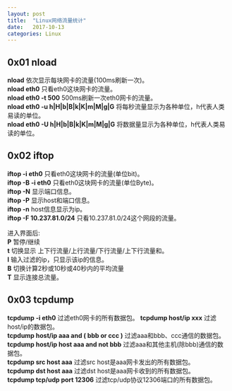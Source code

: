 ```yaml
---
layout: post
title:  "Linux网络流量统计"
date:   2017-10-13
categories: Linux
---
```


## 0x01 nload
__nload__ 依次显示每块网卡的流量(100ms刷新一次)。<br>
__nload eth0__ 只看eth0这块网卡的流量。<br>
__nload eth0 -t 500__ 500ms刷新一次eth0网卡的流量。<br>
__nload eth0 -u h|H|b|B|k|K|m|M|g|G__ 将每秒流量显示为各种单位，h代表人类易读的单位。<br>
__nload eth0 -U h|H|b|B|k|K|m|M|g|G__ 将数据量显示为各种单位，h代表人类易读的单位。<br>


## 0x02 iftop
__iftop -i eth0__ 只看eth0这块网卡的流量(单位bit)。<br>
__iftop -B -i eth0__ 只看eth0这块网卡的流量(单位Byte)。<br>
__iftop -N__ 显示端口信息。<br>
__iftop -P__ 显示host和端口信息。<br>
__iftop -n__ host信息显示为ip。<br>
__iftop -F 10.237.81.0/24__ 只看10.237.81.0/24这个网段的流量。<br>

进入界面后:<br>
__P__ 暂停/继续<br>
__t__ 切换显示 上下行流量/上行流量/下行流量/上下行流量和。<br>
__l__ 输入过滤的ip，只显示该ip的信息。<br>
__B__ 切换计算2秒或10秒或40秒内的平均流量<br>
__T__ 显示连接总流量。


## 0x03 tcpdump
__tcpdump -i eth0__ 过滤eth0网卡的所有数据包。
__tcpdump host/ip xxx__ 过滤host/ip的数据包。<br>
__tcpdump host/ip aaa and \( bbb or ccc \)__ 过滤aaa和bbb、ccc通信的数据包。<br>
__tcpdump host/ip host aaa and not bbb__ 过滤aaa和其他主机(除bbb)通信的数据包。<br>
__tcpdump src host aaa__ 过滤src host是aaa网卡发出的所有数据包。<br>
__tcpdump dst host aaa__ 过滤dst host是aaa网卡收到的所有数据包。<br>
__tcpdump tcp/udp port 12306__ 过滤tcp/udp协议12306端口的所有数据包。<br>